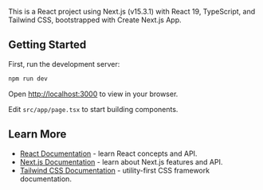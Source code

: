 This is a React project using Next.js (v15.3.1) with React 19, TypeScript, and Tailwind CSS, bootstrapped with Create Next.js App.

## Getting Started

First, run the development server:

```bash
npm run dev
```

Open [http://localhost:3000](http://localhost:3000) to view in your browser.

Edit `src/app/page.tsx` to start building components.

## Learn More

- [React Documentation](https://reactjs.org/docs/getting-started.html) - learn React concepts and API.
- [Next.js Documentation](https://nextjs.org/docs) - learn about Next.js features and API.
- [Tailwind CSS Documentation](https://tailwindcss.com/docs) - utility-first CSS framework documentation.
